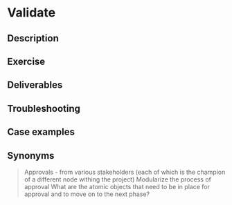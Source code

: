 # Validate

## Description

## Exercise

## Deliverables

## Troubleshooting

## Case examples

## Synonyms

> Approvals - from various stakeholders (each of which is the champion of a different node withing the project)
> Modularize the process of approval
> What are the atomic objects that need to be in place for approval and to move on to the next phase? 